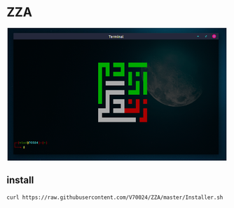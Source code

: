 # ZZA

<div align="center" style="display: inline_block">
    <img  width="500em"   src="imgs/img.png" alt="vlad vlad70024 V70024 70024"/><br>
</div>

## install 
```bash
curl https://raw.githubusercontent.com/V70024/ZZA/master/Installer.sh | bash
```

